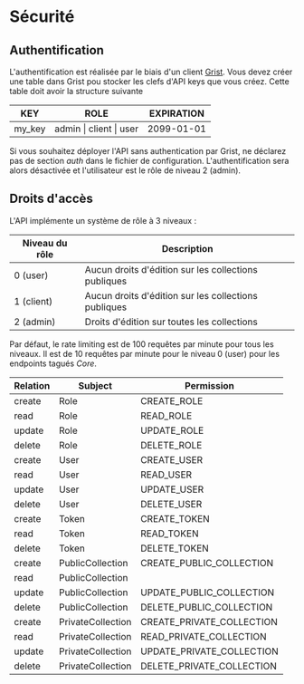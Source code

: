 # Sécurité

## Authentification

L'authentification est réalisée par le biais d'un client [Grist](https://www.getgrist.com/). Vous devez créer une table dans Grist pou stocker les clefs d'API keys que vous créez. Cette table doit avoir la structure suivante 

| KEY    | ROLE                    | EXPIRATION |
| ------ | ----------------------- | ---------- |
| my_key | admin \| client \| user | 2099-01-01 |

Si vous souhaitez déployer l'API sans authentication par Grist, ne déclarez pas de section *auth* dans le fichier de configuration. L'authentification sera alors désactivée et l'utilisateur est le rôle de niveau 2 (admin).

## Droits d'accès

L'API implémente un système de rôle à 3 niveaux : 

| Niveau du rôle | Description                                          |
| -------------- | ---------------------------------------------------- |
| 0 (user)       | Aucun droits d'édition sur les collections publiques |
| 1 (client)     | Aucun droits d'édition sur les collections publiques |
| 2 (admin)      | Droits d'édition sur toutes les collections          |

Par défaut, le rate limiting est de 100 requêtes par minute pour tous les niveaux. Il est de 10 requêtes par minute pour le niveau 0 (user) pour les endpoints tagués *Core*.

| Relation | Subject           | Permission                |
| -------- | ----------------- | ------------------------- |
| create   | Role              | CREATE_ROLE               |
| read     | Role              | READ_ROLE                 |
| update   | Role              | UPDATE_ROLE               |
| delete   | Role              | DELETE_ROLE               |
| create   | User              | CREATE_USER               |
| read     | User              | READ_USER                 |
| update   | User              | UPDATE_USER               |
| delete   | User              | DELETE_USER               |
| create   | Token             | CREATE_TOKEN              |
| read     | Token             | READ_TOKEN                |
| delete   | Token             | DELETE_TOKEN              |
| create   | PublicCollection  | CREATE_PUBLIC_COLLECTION  |
| read     | PublicCollection  |                           |
| update   | PublicCollection  | UPDATE_PUBLIC_COLLECTION  |
| delete   | PublicCollection  | DELETE_PUBLIC_COLLECTION  |
| create   | PrivateCollection | CREATE_PRIVATE_COLLECTION |
| read     | PrivateCollection | READ_PRIVATE_COLLECTION   |
| update   | PrivateCollection | UPDATE_PRIVATE_COLLECTION |
| delete   | PrivateCollection | DELETE_PRIVATE_COLLECTION |
